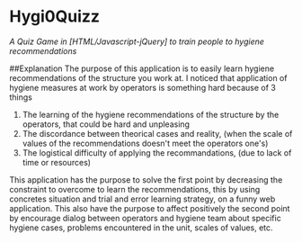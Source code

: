 # Hygi0Quizz
*A Quiz Game in [HTML/Javascript-jQuery] to train people to hygiene recommendations*

##Explanation
The purpose of this application is to easily learn hygiene recommendations of the structure you work at.
I noticed that application of hygiene measures at work by operators is something hard because of 3 things
1) The learning of the hygiene recommendations of the structure by the operators, that could be hard and unpleasing
2) The discordance between theorical cases and reality, (when the scale of values of the recommendations doesn't meet the operators one's)
3) The logistical difficulty of applying the recommandations, (due to lack of time or resources)

This application has the purpose to solve the first point by decreasing the constraint to overcome to learn the recommendations, this by using concretes situation and trial and error learning strategy, on a funny web application.
This also have the purpose to affect positively the second point by encourage dialog between operators and hygiene team about specific hygiene cases, problems encountered in the unit, scales of values, etc.




